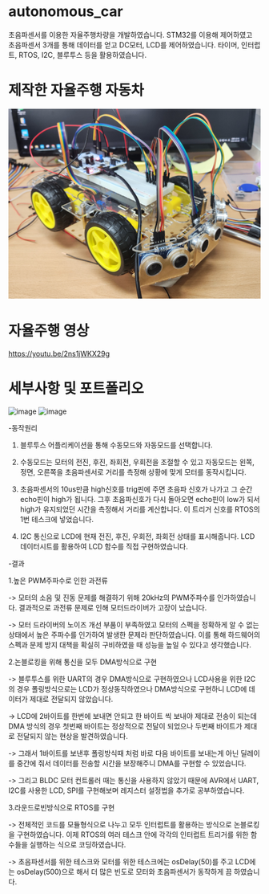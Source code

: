 # autonomous_car

초음파센서를 이용한 자율주행차량을 개발하였습니다. STM32를 이용해 제어하였고 초음파센서 3개를 통해 데이터를 얻고 DC모터, LCD를 제어하였습니다. 타이머, 인터럽트, RTOS, I2C, 블루투스 등을 활용하였습니다.


# 제작한 자율주행 자동차

![./result.jpg](./1.jpg)

# 자율주행 영상

https://youtu.be/2ns1jWKX29g


# 세부사항 및 포트폴리오

![image](https://github.com/jinhoheoo/autonomous_car/assets/153490852/3e0d1696-1e6d-4df6-88dc-29d0cab98eaf)
![image](https://github.com/jinhoheoo/autonomous_car/assets/153490852/76cb98d3-5422-47a5-9d20-6d3e84bce1ab)


-동작원리

1. 블루투스 어플리케이션을 통해 수동모드와 자동모드를 선택합니다.

2. 수동모드는 모터의 전진, 후진, 좌회전, 우회전을 조절할 수 있고 자동모드는 왼쪽, 정면, 오른쪽을 초음파센서로 거리를 측정해 상황에 맞게 모터를 동작시킵니다.

3. 초음파센서의 10us만큼 high신호를 trig핀에 주면 초음파 신호가 나가고 그 순간 echo핀이 high가 됩니다. 그후 초음파신호가 다시 돌아오면 echo핀이 low가 되서 high가 유지되었던 시간을 측정해서 거리를 계산합니다. 이 트리거 신호를 RTOS의 1번 테스크에 넣었습니다.

4. I2C 통신으로 LCD에 현재 전진, 후진, 우회전, 좌회전 상태를 표시해줍니다. LCD 데이터시트를 활용하여 LCD 함수를 직접 구현하였습니다.

-결과

1.높은 PWM주파수로 인한 과전류
   
-> 모터의 소음 및 진동 문제를 해결하기 위해 20kHz의 PWM주파수를 인가하였습니다. 결과적으로 과전류 문제로 인해 모터드라이버가 고장이 났습니다.

-> 모터 드라이버의 노이즈 개선 부품이 부족하였고 모터의 스펙을 정확하게 알 수 없는 상태에서 높은 주파수를 인가하여 발생한 문제라 판단하였습니다. 이를 통해 하드웨어의 스펙과 문제 방지 대책을 확실히 구비하였을 때 성능을 높일 수 있다고 생각했습니다.

2.논블로킹을 위해 통신을 모두 DMA방식으로 구현

-> 블루투스를 위한 UART의 경우 DMA방식으로 구현하였으나 LCD사용을 위한 I2C의 경우 폴링방식으로는 LCD가 정상동작하였으나 DMA방식으로 구현하니 LCD에 데이터가 제대로 전달되지 않았습니다.

-> LCD에 2바이트를 한번에 보내면 안되고 한 바이트 씩 보내야 제대로 전송이 되는데 DMA 방식의 경우 첫번째 바이트는 정상적으로 전달이 되었으나 두번째 바이트가 제대로 전달되지 않는 현상을 발견하였습니다.

-> 그래서 1바이트를 보낸후 폴링방식때 처럼 바로 다음 바이트를 보내는게 아닌 딜레이를 중간에 줘서 데이터를 전송할 시간을 보장해주니 DMA를 구현할 수 있었습니다.

-> 그리고 BLDC 모터 컨트롤러 때는 통신을 사용하지 않았기 때문에 AVR에서 UART, I2C를 사용한 LCD, SPI를 구현해보며 레지스터 설정법을 추가로 공부하였습니다.

3.라운드로빈방식으로 RTOS를 구현

-> 전체적인 코드를 모듈형식으로 나누고 모두 인터럽트를 활용하는 방식으로 논블로킹을 구현하였습니다. 이제 RTOS의 여러 테스크 안에 각각의 인터럽트 트리거를 위한 함수들을 실행하는 식으로 코딩하였습니다.

-> 초음파센서를 위한 테스크와 모터를 위한 테스크에는 osDelay(50)를 주고 LCD에는 osDelay(500)으로 해서 더 많은 빈도로 모터와 초음파센서가 동작하게 끔 하였습니다.






